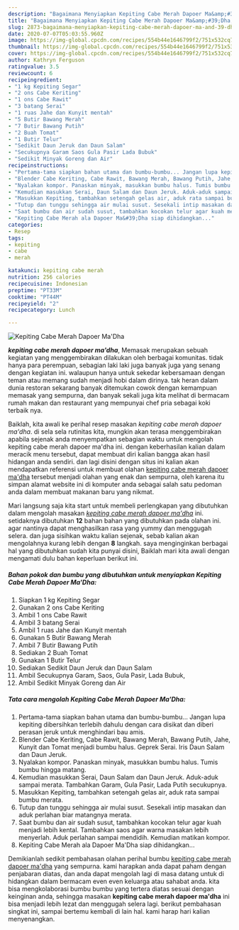 ```yaml
---
description: "Bagaimana Menyiapkan Kepiting Cabe Merah Dapoer Ma&amp;#39;Dha, Enak Banget"
title: "Bagaimana Menyiapkan Kepiting Cabe Merah Dapoer Ma&amp;#39;Dha, Enak Banget"
slug: 2873-bagaimana-menyiapkan-kepiting-cabe-merah-dapoer-ma-and-39-dha-enak-banget
date: 2020-07-07T05:03:55.960Z
image: https://img-global.cpcdn.com/recipes/554b44e1646799f2/751x532cq70/kepiting-cabe-merah-dapoer-madha-foto-resep-utama.jpg
thumbnail: https://img-global.cpcdn.com/recipes/554b44e1646799f2/751x532cq70/kepiting-cabe-merah-dapoer-madha-foto-resep-utama.jpg
cover: https://img-global.cpcdn.com/recipes/554b44e1646799f2/751x532cq70/kepiting-cabe-merah-dapoer-madha-foto-resep-utama.jpg
author: Kathryn Ferguson
ratingvalue: 3.5
reviewcount: 6
recipeingredient:
- "1 kg Kepiting Segar"
- "2 ons Cabe Keriting"
- "1 ons Cabe Rawit"
- "3 batang Serai"
- "1 ruas Jahe dan Kunyit mentah"
- "5 Butir Bawang Merah"
- "7 Butir Bawang Putih"
- "2 Buah Tomat"
- "1 Butir Telur"
- "Sedikit Daun Jeruk dan Daun Salam"
- "Secukupnya Garam Saos Gula Pasir Lada Bubuk"
- "Sedikit Minyak Goreng dan Air"
recipeinstructions:
- "Pertama-tama siapkan bahan utama dan bumbu-bumbu... Jangan lupa kepiting dibersihkan terlebih dahulu dengan cara disikat dan diberi perasan jeruk untuk menghindari bau amis."
- "Blender Cabe Keriting, Cabe Rawit, Bawang Merah, Bawang Putih, Jahe, Kunyit dan Tomat menjadi bumbu halus. Geprek Serai. Iris Daun Salam dan Daun Jeruk."
- "Nyalakan kompor. Panaskan minyak, masukkan bumbu halus. Tumis bumbu hingga matang."
- "Kemudian masukkan Serai, Daun Salam dan Daun Jeruk. Aduk-aduk sampai merata. Tambahkan Garam, Gula Pasir, Lada Putih secukupnya."
- "Masukkan Kepiting, tambahkan setengah gelas air, aduk rata sampai bumbu merata."
- "Tutup dan tunggu sehingga air mulai susut. Sesekali intip masakan dan aduk perlahan biar matangnya merata."
- "Saat bumbu dan air sudah susut, tambahkan kocokan telur agar kuah menjadi lebih kental. Tambahkan saos agar warna masakan lebih menyerlah. Aduk perlahan sampai mendidih. Kemudian matikan kompor."
- "Kepiting Cabe Merah ala Dapoer Ma&#39;Dha siap dihidangkan..."
categories:
- Resep
tags:
- kepiting
- cabe
- merah

katakunci: kepiting cabe merah 
nutrition: 256 calories
recipecuisine: Indonesian
preptime: "PT33M"
cooktime: "PT44M"
recipeyield: "2"
recipecategory: Lunch

---
```



![Kepiting Cabe Merah Dapoer Ma&#39;Dha](https://img-global.cpcdn.com/recipes/554b44e1646799f2/751x532cq70/kepiting-cabe-merah-dapoer-madha-foto-resep-utama.jpg)

<b><i>kepiting cabe merah dapoer ma&#39;dha</i></b>, Memasak merupakan sebuah kegiatan yang menggembirakan dilakukan oleh berbagai komunitas. tidak hanya para perempuan, sebagian laki laki juga banyak juga yang senang dengan kegiatan ini. walaupun hanya untuk sekedar kebersamaan dengan teman atau memang sudah menjadi hobi dalam dirinya. tak heran dalam dunia restoran sekarang banyak ditemukan cowok dengan kemampuan memasak yang sempurna, dan banyak sekali juga kita melihat di bermacam rumah makan dan restaurant yang mempunyai chef pria sebagai koki terbaik nya.

Baiklah, kita awali ke perihal resep masakan <i>kepiting cabe merah dapoer ma&#39;dha</i>. di sela sela rutinitas kita, mungkin akan terasa menggembirakan apabila sejenak anda menyempatkan sebagian waktu untuk mengolah kepiting cabe merah dapoer ma&#39;dha ini. dengan keberhasilan kalian dalam meracik menu tersebut, dapat membuat diri kalian bangga akan hasil hidangan anda sendiri. dan lagi disini dengan situs ini kalian akan mendapatkan referensi untuk membuat olahan <u>kepiting cabe merah dapoer ma&#39;dha</u> tersebut menjadi olahan yang enak dan sempurna, oleh karena itu simpan alamat website ini di komputer anda sebagai salah satu pedoman anda dalam membuat makanan baru yang nikmat.




Mari langsung saja kita start untuk membeli perlengkapan yang dibutuhkan dalam mengolah masakan <u><i>kepiting cabe merah dapoer ma&#39;dha</i></u> ini. setidaknya dibutuhkan <b>12</b> bahan bahan yang dibutuhkan pada olahan ini. agar nantinya dapat menghasilkan rasa yang yummy dan menggugah selera. dan juga sisihkan waktu kalian sejenak, sebab kalian akan mengolahnya kurang lebih dengan <b>8</b> langkah. saya menginginkan berbagai hal yang dibutuhkan sudah kita punyai disini, Baiklah mari kita awali dengan mengamati dulu bahan keperluan berikut ini.

<!--inarticleads1-->

##### Bahan pokok dan bumbu yang dibutuhkan untuk menyiapkan Kepiting Cabe Merah Dapoer Ma&#39;Dha:

1. Siapkan 1 kg Kepiting Segar
1. Gunakan 2 ons Cabe Keriting
1. Ambil 1 ons Cabe Rawit
1. Ambil 3 batang Serai
1. Ambil 1 ruas Jahe dan Kunyit mentah
1. Gunakan 5 Butir Bawang Merah
1. Ambil 7 Butir Bawang Putih
1. Sediakan 2 Buah Tomat
1. Gunakan 1 Butir Telur
1. Sediakan Sedikit Daun Jeruk dan Daun Salam
1. Ambil Secukupnya Garam, Saos, Gula Pasir, Lada Bubuk,
1. Ambil Sedikit Minyak Goreng dan Air




<!--inarticleads2-->

##### Tata cara mengolah Kepiting Cabe Merah Dapoer Ma&#39;Dha:

1. Pertama-tama siapkan bahan utama dan bumbu-bumbu... Jangan lupa kepiting dibersihkan terlebih dahulu dengan cara disikat dan diberi perasan jeruk untuk menghindari bau amis.
1. Blender Cabe Keriting, Cabe Rawit, Bawang Merah, Bawang Putih, Jahe, Kunyit dan Tomat menjadi bumbu halus. Geprek Serai. Iris Daun Salam dan Daun Jeruk.
1. Nyalakan kompor. Panaskan minyak, masukkan bumbu halus. Tumis bumbu hingga matang.
1. Kemudian masukkan Serai, Daun Salam dan Daun Jeruk. Aduk-aduk sampai merata. Tambahkan Garam, Gula Pasir, Lada Putih secukupnya.
1. Masukkan Kepiting, tambahkan setengah gelas air, aduk rata sampai bumbu merata.
1. Tutup dan tunggu sehingga air mulai susut. Sesekali intip masakan dan aduk perlahan biar matangnya merata.
1. Saat bumbu dan air sudah susut, tambahkan kocokan telur agar kuah menjadi lebih kental. Tambahkan saos agar warna masakan lebih menyerlah. Aduk perlahan sampai mendidih. Kemudian matikan kompor.
1. Kepiting Cabe Merah ala Dapoer Ma&#39;Dha siap dihidangkan...




Demikianlah sedikit pembahasan olahan perihal bumbu <u>kepiting cabe merah dapoer ma&#39;dha</u> yang sempurna. kami harapkan anda dapat paham dengan penjabaran diatas, dan anda dapat mengolah lagi di masa datang untuk di hidangkan dalam bermacam even even keluarga atau sahabat anda. kita bisa mengkolaborasi bumbu bumbu yang tertera diatas sesuai dengan keinginan anda, sehingga masakan <b>kepiting cabe merah dapoer ma&#39;dha</b> ini bisa menjadi lebih lezat dan menggugah selera lagi. berikut pembahasan singkat ini, sampai bertemu kembali di lain hal. kami harap hari kalian menyenangkan.
